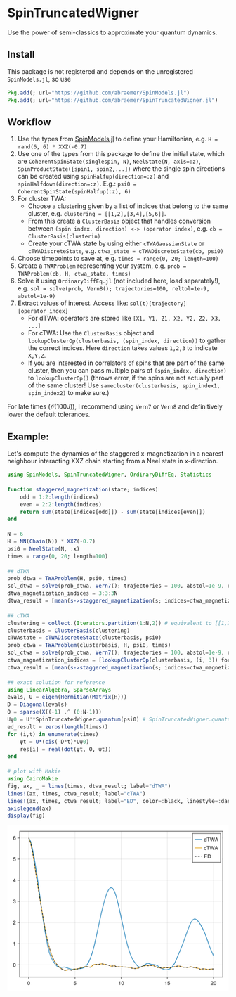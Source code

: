 # SpinTruncatedWigner
Use the power of semi-classics to approximate your quantum dynamics.

## Install
This package is not registered and depends on the unregistered `SpinModels.jl`, so use
```julia
Pkg.add(; url="https://github.com/abraemer/SpinModels.jl")
Pkg.add(; url="https://github.com/abraemer/SpinTruncatedWigner.jl")
```

## Workflow
1. Use the types from [SpinModels.jl](https://github.com/abraemer/SpinModels.jl) to define your Hamiltonian, e.g. `H = rand(6, 6) * XXZ(-0.7)`
2. Use one of the types from this package to define the initial state, which are `CoherentSpinState(singlespin, N)`, `NeelState(N, axis=:z)`, `SpinProductState([spin1, spin2,...])` where the single spin directions can be created using `spinHalfup(direction=:z)` and `spinHalfdown(direction=:z)`. E.g.: `psi0 = CoherentSpinState(spinHalfup(:z), 6)`
3. For cluster TWA:
   - Choose a clustering given by a list of indices that belong to the same cluster, e.g. `clustering = [[1,2],[3,4],[5,6]]`. 
   - From this create a `ClusterBasis` object that handles conversion between `(spin index, direction) <-> (operator index)`, e.g. `cb = ClusterBasis(clusterin)`
   - Create your cTWA state by using either `cTWAGaussianState` or `cTWADiscreteState`, e.g.
   `ctwa_state = cTWADiscreteState(cb, psi0)`
4. Choose timepoints to save at, e.g. `times = range(0, 20; length=100)`
5. Create a `TWAProblem` representing your system, e.g. `prob = TWAProblem(cb, H, ctwa_state, times)`
6. Solve it using `OrdinaryDiffEq.jl` (not included here, load separately!), e.g. `sol = solve(prob, Vern8(); trajectories=100, reltol=1e-9, abstol=1e-9)`
7. Extract values of interest. Access like: `sol(t)[trajectory][operator_index]`
    - For dTWA: operators are stored like `[X1, Y1, Z1, X2, Y2, Z2, X3, ...]`
    - For cTWA: Use the `ClusterBasis` object and `lookupClusterOp(clusterbasis, (spin_index, direction))` to gather the correct indices. Here `direction` takes values `1,2,3` to indicate `X,Y,Z`.
    - If you are interested in correlators of spins that are part of the same cluster, then you can pass multiple pairs of `(spin_index, direction)` to `lookupClusterOp()` (throws error, if the spins are not actually part of the same cluster! Use `samecluster(clusterbasis, spin_index1, spin_index2)` to make sure.)

For late times ($\mathcal O(100J)$), I recommend using `Vern7` or `Vern8` and definitively lower the default tolerances.

## Example:
Let's compute the dynamics of the staggered x-magnetization in a nearest neighbour interacting XXZ chain starting from a Neel state in x-direction.
```julia
using SpinModels, SpinTruncatedWigner, OrdinaryDiffEq, Statistics

function staggered_magnetization(state; indices)
    odd = 1:2:length(indices)
    even = 2:2:length(indices)
    return sum(state[indices[odd]]) - sum(state[indices[even]])
end

N = 6
H = NN(Chain(N)) * XXZ(-0.7)
psi0 = NeelState(N, :x)
times = range(0, 20; length=100)

## dTWA
prob_dtwa = TWAProblem(H, psi0, times)
sol_dtwa = solve(prob_dtwa, Vern7(); trajectories = 100, abstol=1e-9, reltol=1e-9)
dtwa_magnetization_indices = 3:3:3N
dtwa_result = [mean(s->staggered_magnetization(s; indices=dtwa_magnetization_indices), sol_dtwa(t)) for t in times]

## cTWA
clustering = collect.(Iterators.partition(1:N,2)) # equivalent to [[1,2],[3,4],[5,6]]
clusterbasis = ClusterBasis(clustering)
cTWAstate = cTWADiscreteState(clusterbasis, psi0)
prob_ctwa = TWAProblem(clusterbasis, H, psi0, times)
sol_ctwa = solve(prob_ctwa, Vern7(); trajectories = 100, abstol=1e-9, reltol=1e-9)
ctwa_magnetization_indices = [lookupClusterOp(clusterbasis, (i, 3)) for i in 1:N]
ctwa_result = [mean(s->staggered_magnetization(s; indices=ctwa_magnetization_indices), sol_ctwa(t)) for t in times]

## exact solution for reference
using LinearAlgebra, SparseArrays
evals, U = eigen(Hermitian(Matrix(H)))
D = Diagonal(evals)
O = sparse(X((-1) .^ (0:N-1)))
Uψ0 = U'*SpinTruncatedWigner.quantum(psi0) # SpinTruncatedWigner.quantum converts the state into a quantum wavefunction
ed_result = zeros(length(times))
for (i,t) in enumerate(times)
    ψt = U*(cis(-D*t)*Uψ0)
    res[i] = real(dot(ψt, O, ψt))
end

# plot with Makie
using CairoMakie
fig, ax, _ = lines(times, dtwa_result; label="dTWA")
lines!(ax, times, ctwa_result; label="cTWA")
lines!(ax, times, ctwa_result; label="ED", color=:black, linestyle=:dash)
axislegend(ax)
display(fig)
```
![Plot of the results. cTWA matches ED exactly, while dTWA shows strange revivals](readme.png)